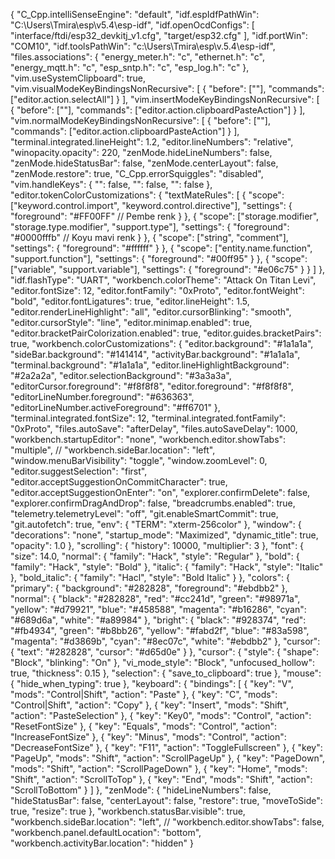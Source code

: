 {
  "C_Cpp.intelliSenseEngine": "default",
  "idf.espIdfPathWin": "C:\\Users\\Tmira\\esp\\v5.4\\esp-idf",
  "idf.openOcdConfigs": [
    "interface/ftdi/esp32_devkitj_v1.cfg",
    "target/esp32.cfg"
  ],
  "idf.portWin": "COM10",
  "idf.toolsPathWin": "c:\\Users\\Tmira\\esp\\v.5.4\\esp-idf",
  "files.associations": {
    "energy_meter.h": "c",
    "ethernet.h": "c",
    "energy_mqtt.h": "c",
    "esp_sntp.h": "c",
    "esp_log.h": "c"
  },
  "vim.useSystemClipboard": true,
  "vim.visualModeKeyBindingsNonRecursive": [
    {
      "before": ["<C-a>"],
      "commands": ["editor.action.selectAll"]
    }
  ],
  "vim.insertModeKeyBindingsNonRecursive": [
    {
      "before": ["<C-v>"],
      "commands": ["editor.action.clipboardPasteAction"]
    }
  ],
  "vim.normalModeKeyBindingsNonRecursive": [
    {
      "before": ["<C-v>"],
      "commands": ["editor.action.clipboardPasteAction"]
    }
  ],
  "terminal.integrated.lineHeight": 1.2,
  "editor.lineNumbers": "relative",
  "winopacity.opacity": 220,
  "zenMode.hideLineNumbers": false,
  "zenMode.hideStatusBar": false,
  "zenMode.centerLayout": false,
  "zenMode.restore": true,
  "C_Cpp.errorSquiggles": "disabled",
  "vim.handleKeys": {
    "<C-c>": false,
    "<C-v>": false,
    "<C-a>": false
  },
  "editor.tokenColorCustomizations": {
    "textMateRules": [
      {
        "scope": ["keyword.control.import", "keyword.control.directive"],
        "settings": {
          "foreground": "#FF00FF" // Pembe renk
        }
      },
      {
        "scope": ["storage.modifier", "storage.type.modifier", "support.type"],
        "settings": {
          "foreground": "#0000fffb" // Koyu mavi renk
        }
      },
      {
        "scope": ["string", "comment"],
        "settings": {
          "foreground": "#ffffff"
        }
      },
      {
        "scope": ["entity.name.function", "support.function"],
        "settings": {
          "foreground": "#00ff95"
        }
      },
      {
        "scope": ["variable", "support.variable"],
        "settings": {
          "foreground": "#e06c75"
        }
      }
    ]
  },
  "idf.flashType": "UART",
  "workbench.colorTheme": "Attack On Titan Levi",
  "editor.fontSize": 12,
  "editor.fontFamily": "0xProto",
  "editor.fontWeight": "bold",
  "editor.fontLigatures": true,
  "editor.lineHeight": 1.5,
  "editor.renderLineHighlight": "all",
  "editor.cursorBlinking": "smooth",
  "editor.cursorStyle": "line",
  "editor.minimap.enabled": true,
  "editor.bracketPairColorization.enabled": true,
  "editor.guides.bracketPairs": true,
  "workbench.colorCustomizations": {
    "editor.background": "#1a1a1a",
    "sideBar.background": "#141414",
    "activityBar.background": "#1a1a1a",
    "terminal.background": "#1a1a1a",
    "editor.lineHighlightBackground": "#2a2a2a",
    "editor.selectionBackground": "#3a3a3a",
    "editorCursor.foreground": "#f8f8f8",
    "editor.foreground": "#f8f8f8",
    "editorLineNumber.foreground": "#636363",
    "editorLineNumber.activeForeground": "#ff6701"
  },
  "terminal.integrated.fontSize": 12,
  "terminal.integrated.fontFamily": "0xProto",
  "files.autoSave": "afterDelay",
  "files.autoSaveDelay": 1000,
  "workbench.startupEditor": "none",
  "workbench.editor.showTabs": "multiple",
  // "workbench.sideBar.location": "left",
  "window.menuBarVisibility": "toggle",
  "window.zoomLevel": 0,
  "editor.suggestSelection": "first",
  "editor.acceptSuggestionOnCommitCharacter": true,
  "editor.acceptSuggestionOnEnter": "on",
  "explorer.confirmDelete": false,
  "explorer.confirmDragAndDrop": false,
  "breadcrumbs.enabled": true,
  "telemetry.telemetryLevel": "off",
  "git.enableSmartCommit": true,
  "git.autofetch": true,
  "env": {
    "TERM": "xterm-256color"
  },
  "window": {
    "decorations": "none",
    "startup_mode": "Maximized",
    "dynamic_title": true,
    "opacity": 1.0
  },
  "scrolling": {
    "history": 10000,
    "multiplier": 3
  },
  "font": {
    "size": 14.0,
    "normal": {
      "family": "Hack",
      "style": "Regular"
    },
    "bold": {
      "family": "Hack",
      "style": "Bold"
    },
    "italic": {
      "family": "Hack",
      "style": "Italic"
    },
    "bold_italic": {
      "family": "Hacl",
      "style": "Bold Italic"
    }
  },
  "colors": {
    "primary": {
      "background": "#282828",
      "foreground": "#ebdbb2"
    },
    "normal": {
      "black": "#282828",
      "red": "#cc241d",
      "green": "#98971a",
      "yellow": "#d79921",
      "blue": "#458588",
      "magenta": "#b16286",
      "cyan": "#689d6a",
      "white": "#a89984"
    },
    "bright": {
      "black": "#928374",
      "red": "#fb4934",
      "green": "#b8bb26",
      "yellow": "#fabd2f",
      "blue": "#83a598",
      "magenta": "#d3869b",
      "cyan": "#8ec07c",
      "white": "#ebdbb2"
    },
    "cursor": {
      "text": "#282828",
      "cursor": "#d65d0e"
    }
  },
  "cursor": {
    "style": {
      "shape": "Block",
      "blinking": "On"
    },
    "vi_mode_style": "Block",
    "unfocused_hollow": true,
    "thickness": 0.15
  },
  "selection": {
    "save_to_clipboard": true
  },
  "mouse": {
    "hide_when_typing": true
  },
  "keyboard": {
    "bindings": [
      { "key": "V", "mods": "Control|Shift", "action": "Paste" },
      { "key": "C", "mods": "Control|Shift", "action": "Copy" },
      { "key": "Insert", "mods": "Shift", "action": "PasteSelection" },
      { "key": "Key0", "mods": "Control", "action": "ResetFontSize" },
      { "key": "Equals", "mods": "Control", "action": "IncreaseFontSize" },
      { "key": "Minus", "mods": "Control", "action": "DecreaseFontSize" },
      { "key": "F11", "action": "ToggleFullscreen" },
      { "key": "PageUp", "mods": "Shift", "action": "ScrollPageUp" },
      { "key": "PageDown", "mods": "Shift", "action": "ScrollPageDown" },
      { "key": "Home", "mods": "Shift", "action": "ScrollToTop" },
      { "key": "End", "mods": "Shift", "action": "ScrollToBottom" }
    ]
  },
  "zenMode": {
    "hideLineNumbers": false,
    "hideStatusBar": false,
    "centerLayout": false,
    "restore": true,
    "moveToSide": true,
    "resize": true
  },
  "workbench.statusBar.visible": true,
  "workbench.sideBar.location": "left",
  // "workbench.editor.showTabs": false,
  "workbench.panel.defaultLocation": "bottom",
  "workbench.activityBar.location": "hidden"
}
